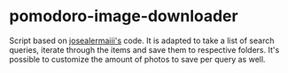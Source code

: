 # pomodoro-image-downloader

Script based on [josealermaiii's](https://josealermaiii.github.io/python-tutorials/_modules/AutomateTheBoringStuff/Ch11/Projects/P2_imageDownloader.html#main) code.
It is adapted to take a list of search queries, iterate through the items and save them to respective folders.
It's possible to customize the amount of photos to save per query as well.